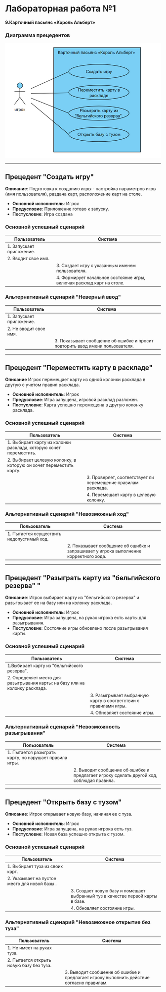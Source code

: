 # Лабораторная работа №1
**9.Карточный пасьянс «Король Альберт»**

### Диаграмма прецедентов
![lab1.png](lab1.png)

---
## Прецедент "Создать игру"
**Описание**: Подготовка к созданию игры - настройка параметров игры (имя пользователя), раздача карт, расположение карт на столе.
- **Основной исполнитель**: Игрок
- **Предусловие**: Приложение готово к запуску.
- **Постусловие**: Игра создана

### Основной успешный сценарий
| Пользователь         | Система                                           | 
|----------------------|---------------------------------------------------|
| 1. Запускает приложение. |                                                   | 
| 2. Вводит свое имя. |                                                 | 
|  | 3. Создает игру с указанным именем пользователя.                                                  |
|                      | 4. Формирует начальное состояние игры, включая расклад карт на столе.    |


### Альтернативный сценарий "Неверный ввод"
| Пользователь                                  | Система                                     | 
|-----------------------------------------------|---------------------------------------------|
| 1. Запускает приложение.           |                                             | 
|    2. Не вводит свое имя.                                             |  |
|                                      |  3. Показывает сообщение об ошибке и просит повторить ввод имени пользователя.


---
## Прецедент "Переместить карту в раскладе"
**Описание** Игрок перемещает карту из одной колонки расклада в другую с учетом правил расклада.
- **Основной исполнитель**: Игрок
- **Предусловие**: Игра запущена, игровой расклад разложен.
- **Постусловие**: Карта успешно перемещена в другую колонку расклада.

### Основной успешный сценарий
| Пользователь         | Система                                           | 
|----------------------|---------------------------------------------------|
| 1. Выбирает карту из колонки расклада, которую хочет переместить.   |                                                   | 
|   2.  Выбирает целевую колонку, в которую он хочет переместить карту.                  |              |
|                      | 3. Проверяет, соответствует ли перемещение правилам расклада. |
|                      | 4. Перемещает карту  в целевую колонку. |

### Альтернативный сценарий "Невозможный ход"
| Пользователь         | Система                                           | 
|----------------------|---------------------------------------------------|
| 1.  Пытается осуществить недопустимый ход. |                                    | 
|                      | 2.  Показывает сообщение об ошибке и запрашивает у игрока выполнение корректного хода.                |

---
## Прецедент "Разыграть карту из "бельгийского резерва" "
**Описание**: Игрок выбирает карту из "бельгийского резерва" и разыгрывает ее на базу или на колонку расклада.
- **Основной исполнитель**: Игрок
- **Предусловие**: Игра запущена, на руках игрока есть карты для разыгрывания.
- **Постусловие**: Состояние игры обновлено после разыгрывания карты.

### Основной успешный сценарий
| Пользователь                         | Система                             | 
|--------------------------------------|-------------------------------------|
| 1.Выбирает карту из "бельгийского резерва".    |                                     | 
|   2. Определяет место для разыгрывания карты: на базу или на колонку расклада.                                   ||
  | | 3. Разыгрывает выбранную карту в соответствии с правилами игры.
|                                      | 4. Обновляет состояние игры.  |
 

### Альтернативный сценарий "Невозможность разыгрывания"
| Пользователь                            | Система                                   | 
|-----------------------------------------|-------------------------------------------|
| 1. Пытается разыграть карту, но нарушает правила игры. |                                           | 
|                                         | 2. Выводит сообщение об ошибке и предлагает игроку сделать другой ход, соблюдая правила. 

---
## Прецедент "Открыть базу с тузом"
**Описание**: Игрок открывает новую базу, начиная ее с туза.
- **Основной исполнитель**: Игрок
- **Предусловие**: Игра запущена, на руках игрока есть туз.
- **Постусловие**: Новая база успешно открыта с тузом.

### Основной успешный сценарий
| Пользователь                    | Система                                               | 
|---------------------------------|-------------------------------------------------------|
| 1.  Выбирает туза из своих карт.           |                                                       | 
|     2. Указывает на пустое место для новой базы  .                         |      |
|                                 | 3. Создает новую базу и помещает выбранный туз в качестве первой карты в базе.            |
|                                 | 4. Обновляет состояние игры.            |

### Альтернативный сценарий "Невозможное открытие без туза"
| Пользователь                        | Система                                    | 
|-------------------------------------|--------------------------------------------|
| 1. Не имеет на руках туза.         |                                            | 
|    2. Пытается открыть новую базу без туза.                                |   |
|                                   | 3.  Выводит сообщение об ошибке и предлагает игроку выполнить действие согласно правилам.    |

